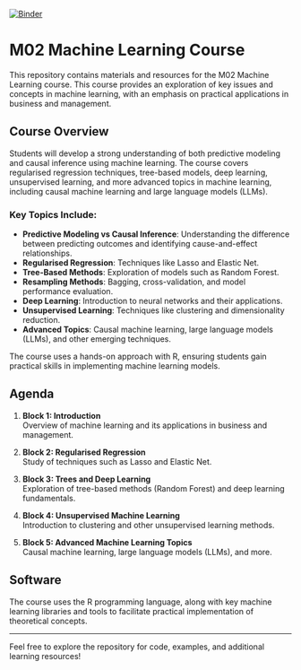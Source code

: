 [![Binder](https://mybinder.org/badge_logo.svg)](https://mybinder.org/v2/gh/AStrittmatter/M02-Machine-Learning/HEAD)

# M02 Machine Learning Course

This repository contains materials and resources for the M02 Machine Learning course. This course provides an exploration of key issues and concepts in machine learning, with an emphasis on practical applications in business and management.

## Course Overview

Students will develop a strong understanding of both predictive modeling and causal inference using machine learning. The course covers regularised regression techniques, tree-based models, deep learning, unsupervised learning, and more advanced topics in machine learning, including causal machine learning and large language models (LLMs).

### Key Topics Include:
- **Predictive Modeling vs Causal Inference**: Understanding the difference between predicting outcomes and identifying cause-and-effect relationships.
- **Regularised Regression**: Techniques like Lasso and Elastic Net.
- **Tree-Based Methods**: Exploration of models such as Random Forest.
- **Resampling Methods**: Bagging, cross-validation, and model performance evaluation.
- **Deep Learning**: Introduction to neural networks and their applications.
- **Unsupervised Learning**: Techniques like clustering and dimensionality reduction.
- **Advanced Topics**: Causal machine learning, large language models (LLMs), and other emerging techniques.

The course uses a hands-on approach with R, ensuring students gain practical skills in implementing machine learning models.

## Agenda

1. **Block 1: Introduction**  
   Overview of machine learning and its applications in business and management.
   
2. **Block 2: Regularised Regression**  
   Study of techniques such as Lasso and Elastic Net.

3. **Block 3: Trees and Deep Learning**  
   Exploration of tree-based methods (Random Forest) and deep learning fundamentals.

4. **Block 4: Unsupervised Machine Learning**  
   Introduction to clustering and other unsupervised learning methods.

5. **Block 5: Advanced Machine Learning Topics**  
   Causal machine learning, large language models (LLMs), and more.

## Software

The course uses the R programming language, along with key machine learning libraries and tools to facilitate practical implementation of theoretical concepts.

---

Feel free to explore the repository for code, examples, and additional learning resources!
